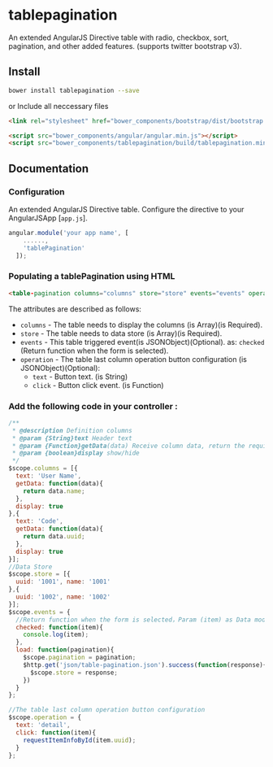 # tablepagination
An extended AngularJS Directive table with radio, checkbox, sort, pagination, and other added features. (supports twitter bootstrap v3).

## Install

```bash
bower install tablepagination --save
```
or Include all neccessary files

```html
<link rel="stylesheet" href="bower_components/bootstrap/dist/bootstrap.min.css" />

<script src="bower_components/angular/angular.min.js"></script>
<script src="bower_components/tablepagination/build/tablepagination.min.js"></script>
```

## Documentation

### Configuration

An extended AngularJS Directive table. Configure the directive to your AngularJSApp [`app.js`].

```javascript
angular.module('your app name', [
    ......,
    'tablePagination'
  ]);
```
### Populating a tablePagination using HTML
```html
<table-pagination columns="columns" store="store" events="events" operation="operation"></table-pagination>
```

The attributes are described as follows:

 * `columns` - The table needs to display the columns (is Array)(is Required). 
 * `store` - The table needs to data store (is Array)(is Required).
 * `events` - This table triggered event(is JSONObject)(Optional). as: `checked` (Return function when the form is selected).
 * `operation` - The table last column operation button configuration (is JSONObject)(Optional):
   - `text` - Button text. (is String)
   - `click` - Button click event. (is Function)

### Add the following code in your controller :

```javascript
/**
 * @description Definition columns
 * @param {String}text Header text
 * @param {Function}getData(data) Receive column data, return the required column values
 * @param {boolean}display show/hide
 */
$scope.columns = [{
  text: 'User Name',
  getData: function(data){
    return data.name;
  },
  display: true
},{
  text: 'Code',
  getData: function(data){
    return data.uuid;
  },
  display: true
}];
//Data Store
$scope.store = [{
  uuid: '1001', name: '1001'
},{
  uuid: '1002', name: '1002'
}];
$scope.events = {
  //Return function when the form is selected，Param (item) as Data model is selected
  checked: function(item){
    console.log(item);
  },
  load: function(pagination){
    $scope.pagination = pagination;
    $http.get('json/table-pagination.json').success(function(response){
      $scope.store = response;
    })
  }
};

//The table last column operation button configuration
$scope.operation = {
  text: 'detail',
  click: function(item){
    requestItemInfoById(item.uuid);
  }
};
```
